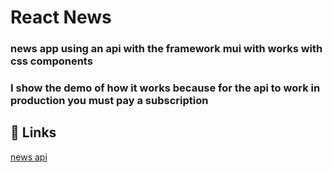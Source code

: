 # React News

### news app using an api with the framework mui with works with css components

### I show the demo of how it works because for the api to work in production you must pay a subscription
## 🔗 Links

[news api](https://newsapi.org/)



